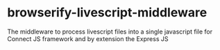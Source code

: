 # browserify-livescript-middleware
The middleware to process livescript files into a single javascript file for Connect JS framework and by extension the Express JS

